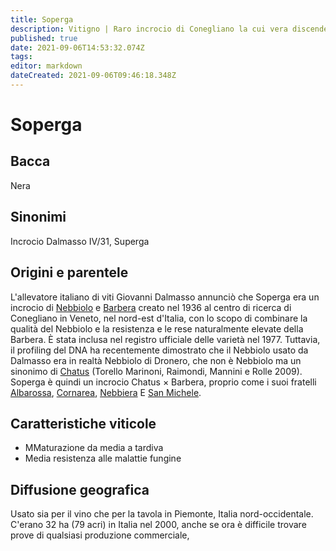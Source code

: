 ```yaml
---
title: Soperga
description: Vitigno | Raro incrocio di Conegliano la cui vera discendenza è stata rivelata solo recentemente.
published: true
date: 2021-09-06T14:53:32.074Z
tags: 
editor: markdown
dateCreated: 2021-09-06T09:46:18.348Z
---
```


# Soperga

## Bacca
Nera
## Sinonimi
Incrocio Dalmasso IV/31, Superga

## Origini e parentele
L'allevatore italiano di viti Giovanni Dalmasso annunciò che Soperga era un incrocio di [Nebbiolo](/vitigni/bacca-nera/nebbiolo) e [Barbera](/vitigni/bacca-nera/barbera) creato nel 1936 al centro di ricerca di Conegliano in Veneto, nel nord-est d'Italia, con lo scopo di combinare la qualità del Nebbiolo e la resistenza e le rese naturalmente elevate della Barbera. È stata inclusa nel registro ufficiale delle varietà nel 1977. Tuttavia, il profiling del DNA ha recentemente dimostrato che il Nebbiolo usato da Dalmasso era in realtà Nebbiolo di Dronero, che non è Nebbiolo ma un sinonimo di [Chatus](/vitigni/bacca-nera/chatus) (Torello Marinoni, Raimondi, Mannini e Rolle 2009). Soperga è quindi un incrocio Chatus × Barbera, proprio come i suoi fratelli [Albarossa](/vitigni/bacca-nera/albarossa), [Cornarea](/vitigni/bacca-nera/cornarea), [Nebbiera](/vitigni/bacca-nera/nebbiera) E [San Michele](/vitigni/bacca-nera/san-michele).

## Caratteristiche viticole
- MMaturazione da media a tardiva
- Media resistenza alle malattie fungine

## Diffusione geografica
Usato sia per il vino che per la tavola in Piemonte, Italia nord-occidentale. C'erano 32 ha (79 acri) in Italia nel 2000, anche se ora è difficile trovare prove di qualsiasi produzione commerciale,